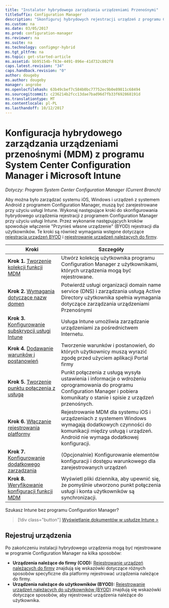 ```yaml
---
title: "Instalator hybrydowego zarządzania urządzeniami Przenośnymi"
titleSuffix: Configuration Manager
description: "Skonfiguruj hybrydowych rejestracji urządzeń z programu Configuration Manager i usługi Intune."
ms.custom: na
ms.date: 03/05/2017
ms.prod: configuration-manager
ms.reviewer: na
ms.suite: na
ms.technology: configmgr-hybrid
ms.tgt_pltfrm: na
ms.topic: get-started-article
ms.assetid: bb95154b-f63e-4491-896e-41d732c802f8
caps.latest.revision: "34"
caps.handback.revision: "0"
author: dougeby
ms.author: dougeby
manager: angrobe
ms.openlocfilehash: 63b49cbef7c584b0bc77752ec9b0e89811c68494
ms.sourcegitcommit: c236214b2fcc13dae7bad96d7fb33f692868191d
ms.translationtype: MT
ms.contentlocale: pl-PL
ms.lasthandoff: 10/12/2017
---
```

# <a name="setup-hybrid-mobile-device-management-mdm-with-system-center-configuration-manager-and-microsoft-intune"></a>Konfiguracja hybrydowego zarządzania urządzeniami przenośnymi (MDM) z programu System Center Configuration Manager i Microsoft Intune

*Dotyczy: Program System Center Configuration Manager (Current Branch)*


Aby można było zarządzać systemu iOS, Windows i urządzeń z systemem Android z programem Configuration Manager, muszą być zarejestrowane przy użyciu usługi Intune. Wykonaj następujące kroki do skonfigurowania hybrydowego urządzenia rejestracji z programem Configuration Manager przy użyciu usługi Intune. Przez wykonanie następujących kroków spowoduje włączenie "Przynieś własne urządzenie" (BYOD) rejestracji dla użytkowników. Te kroki są również wymagania wstępne dotyczące [rejestracja urządzeń BYOD](enroll-hybrid-ios-mac.md) i [rejestrowanie urządzeń należących do firmy](enroll-company-owned-devices.md).

 |Kroki|Szczegóły|  
 |-----------|-------------|  
 |**Krok 1.** [Tworzenie kolekcji funkcji MDM](create-mdm-collection.md)|Utwórz kolekcję użytkownika programu Configuration Manager z użytkownikami, których urządzenia mogą być rejestrowane.|  
 |**Krok 2.** [Wymagania dotyczące nazw domen](confirm-dns.md)|Potwierdź usługi organizacji domain name service (DNS) i zarządzania usługą Active Directory użytkownika spełnia wymagania dotyczące zarządzania urządzeniami Przenośnymi|
 |**Krok 3.** [Konfigurowanie subskrypcji usługi Intune](configure-intune-subscription.md)|Usługa Intune umożliwia zarządzanie urządzeniami za pośrednictwem Internetu.|  
 |**Krok 4.** [Dodawanie warunków i postanowień](terms-and-conditions.md)| Tworzenie warunków i postanowień, do których użytkownicy muszą wyrazić zgodę przed użyciem aplikacji Portal firmy|
 |**Krok 5.** [Tworzenie punktu połączenia z usługą](create-service-connection-point.md)|Punkt połączenia z usługą wysyła ustawienia i informacje o wdrożeniu oprogramowania do programu Configuration Manager i pobiera komunikaty o stanie i spisie z urządzeń przenośnych. |  
 |**Krok 6.** [Włączanie rejestrowania platformy](enable-platform-enrollment.md)|Rejestrowanie MDM dla systemu iOS i urządzeniach z systemem Windows wymagają dodatkowych czynności do komunikacji między usługą i urządzeń. Android nie wymaga dodatkowej konfiguracji.|  
 |**Krok 7.** [Konfigurowanie dodatkowego zarządzania](set-up-additional-management.md)|(Opcjonalnie) Konfigurowanie elementów konfiguracji i dostępu warunkowego dla zarejestrowanych urządzeń|
 |**Krok 8.** [Weryfikowanie konfiguracji funkcji MDM](verify-mdm-configuration.md)|Wyświetl pliki dziennika, aby upewnić się, że pomyślnie utworzono punkt połączenia usługi i konta użytkowników są synchronizacji.|

Szukasz Intune bez programu Configuration Manager?
> [!div class="button"]
[Wyświetlanie dokumentów w usłudze Intune >](https://docs.microsoft.com/intune/deploy-use/enroll-devices-in-microsoft-intune)


## <a name="enroll-devices"></a>Rejestruj urządzenia
Po zakończeniu instalacji hybrydowego urządzenia mogą być rejestrowane w programie Configuration Manager na kilka sposobów:
- **Urządzenia należące do firmy (COD):** [Rejestrowanie urządzeń należących do firmy](enroll-company-owned-devices.md) znajdują się wskazówki dotyczące różnych sposobów specyficzne dla platformy rejestrować urządzenia należące do firmy.
- **Urządzenia należące do użytkowników (BYOD):** [Rejestrowanie urządzeń należących do użytkowników (BYOD)](enroll-hybrid-ios-mac.md) znajdują się wskazówki dotyczące sposobów, aby rejestrować urządzenia należące do użytkownika.
